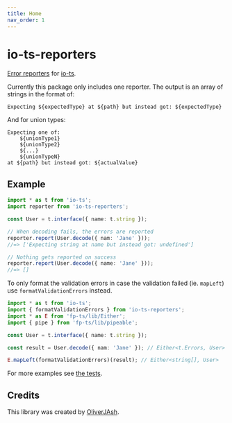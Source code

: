```yaml
---
title: Home
nav_order: 1
---
```


# io-ts-reporters

[Error reporters](https://github.com/gcanti/io-ts#error-reporters) for
[io-ts](https://github.com/gcanti/io-ts).

Currently this package only includes one reporter. The output is an array of
strings in the format of:

```
Expecting ${expectedType} at ${path} but instead got: ${expectedType}
```

And for union types:

```
Expecting one of:
    ${unionType1}
    ${unionType2}
    ${...}
    ${unionTypeN}
at ${path} but instead got: ${actualValue}
```

## Example

```ts
import * as t from 'io-ts';
import reporter from 'io-ts-reporters';

const User = t.interface({ name: t.string });

// When decoding fails, the errors are reported
reporter.report(User.decode({ nam: 'Jane' }));
//=> ['Expecting string at name but instead got: undefined']

// Nothing gets reported on success
reporter.report(User.decode({ name: 'Jane' }));
//=> []
```

To only format the validation errors in case the validation failed (ie.
`mapLeft`) use `formatValidationErrors` instead.

```ts
import * as t from 'io-ts';
import { formatValidationErrors } from 'io-ts-reporters';
import * as E from 'fp-ts/lib/Either';
import { pipe } from 'fp-ts/lib/pipeable';

const User = t.interface({ name: t.string });

const result = User.decode({ nam: 'Jane' }); // Either<t.Errors, User>

E.mapLeft(formatValidationErrors)(result); // Either<string[], User>
```

For more examples see [the tests](./tests/index.test.ts).

## Credits

This library was created by [OliverJAsh](https://github.com/OliverJAsh).
